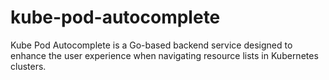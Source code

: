 # kube-pod-autocomplete
Kube Pod Autocomplete is a Go-based backend service designed to enhance the user experience when navigating resource lists in Kubernetes clusters.
